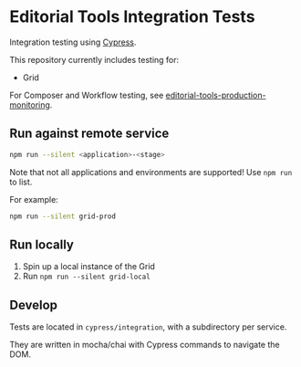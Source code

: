 # Editorial Tools Integration Tests

Integration testing using [Cypress](https://www.cypress.io/).

This repository currently includes testing for:

  * Grid

For Composer and Workflow testing, see [editorial-tools-production-monitoring](git@github.com:guardian/editorial-tools-production-monitoring.git).

## Run against remote service

```bash
npm run --silent <application>-<stage>
```

Note that not all applications and environments are supported!  Use `npm run` to list. 

For example: 

```bash
npm run --silent grid-prod
```

## Run locally

1. Spin up a local instance of the Grid
2. Run `npm run --silent grid-local`

## Develop

Tests are located in `cypress/integration`, with a subdirectory per service. 

They are written in mocha/chai with Cypress commands to navigate the DOM.
